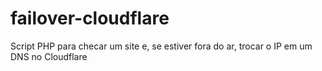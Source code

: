 # failover-cloudflare
Script PHP para checar um site e, se estiver fora do ar, trocar o IP em um DNS no Cloudflare
